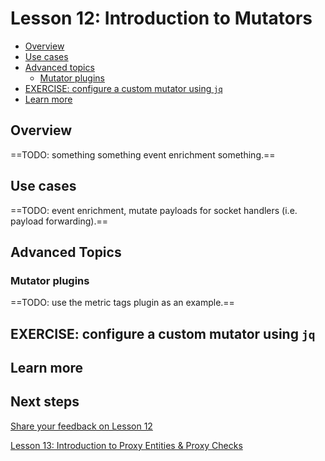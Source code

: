 # Lesson 12: Introduction to Mutators

- [Overview](#overview)
- [Use cases](#use-cases)
- [Advanced topics](#advanced-topics)
  - [Mutator plugins](#mutator-plugins)
- [EXERCISE: configure a custom mutator using `jq`](#exercise-configure-a-custom-mutator-using-jq)
- [Learn more](#learn-more)

## Overview

==TODO: something something event enrichment something.==

## Use cases

==TODO: event enrichment, mutate payloads for socket handlers (i.e. payload forwarding).==

## Advanced Topics

### Mutator plugins

==TODO: use the metric tags plugin as an example.==

## EXERCISE: configure a custom mutator using `jq`

## Learn more

## Next steps

[Share your feedback on Lesson 12](https://github.com/sensu/sensu-go-workshop/issues/new?template=lesson_feedback.md&labels=feedback%2Clesson-12&title=Lesson%2012%20Feedback)

[Lesson 13: Introduction to Proxy Entities & Proxy Checks](../13/README.md#readme)
